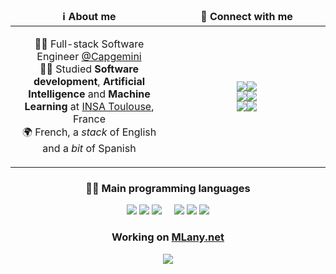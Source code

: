 <table width="100%">
	<thead align="center">
		<tr>
			<td width="50%">
				<b>ℹ️ About me</b>
			</td>
			<td width="50%">
				<b>💬 Connect with me</b>
			</td>
		</tr>
	</thead>
	<tbody align="center">
		<tr>
			<td>
				<p>
					👨‍💻 Full-stack Software Engineer <a href="https://www.capgemini.com/" target="_blank">@Capgemini</a>
					<br/>
					👨‍🎓 Studied <b>Software development</b>, <b>Artificial Intelligence</b> and <b>Machine Learning</b> at <a href="http://www.insa-toulouse.fr/" target="_blank">INSA Toulouse</a>, France
					<br/>
					🌍 French, a <i>stack</i> of English and a <i>bit</i> of Spanish
				</p>
			</td>
			<td>
				<p>
					<a href="https://www.linkedin.com/in/nathan-smaniotto/" target="_blank">
						<img src="https://img.shields.io/badge/linkedin-%230077B5?&style=for-the-badge&logo=linkedin&logoColor=white"/><img src="https://img.shields.io/badge/%2Fin%2F-nsmaniotto-%230077B5?&style=for-the-badge&logoColor=white"/>
					</a>
					<br>
					<a href="mailto:smaniotto.nathan@gmail.com" target="_blank">
						<img src="https://img.shields.io/badge/email-D14836?&style=for-the-badge&logo=gmail&logoColor=white" /><img src="https://img.shields.io/badge/smaniotto.nathan-@gmail.com-D14836?&style=for-the-badge&logoColor=white"/>
					</a>
					<br/>
					<a href="https://www.instagram.com/sma_nathan/" target="_blank">
						<img src="https://img.shields.io/badge/instagram-%23E4405F.svg?&style=for-the-badge&logo=instagram&logoColor=white" /><img src="https://img.shields.io/badge/@-sma__nathan-%23E4405F?&style=for-the-badge&logoColor=white"/>
					</a>
				</p>
			</td>
		</tr>
	</tbody>
</table>


<div width="100%" align="center">
	<h3>👨‍💻 Main programming languages</h3>
	<img src="https://img.shields.io/badge/java-%23ED8B00.svg?&style=for-the-badge&logo=java&logoColor=white" />
	<img src="https://img.shields.io/badge/angular-%23DD0031.svg?&style=for-the-badge&logo=angular&logoColor=white" />
	<img src="https://img.shields.io/badge/python-%233776AB.svg?&style=for-the-badge&logo=python&logoColor=%23ffde57" />
	&nbsp &nbsp
	<img src="https://img.shields.io/badge/c%20-%2300599C.svg?&style=for-the-badge&logo=c&logoColor=white" />
	<img src="https://img.shields.io/badge/c++%20-%2300599C.svg?&style=for-the-badge&logo=c%2B%2B&logoColor=white" />
	<img src="https://img.shields.io/badge/javascript%20-%23F7DF1E.svg?&style=for-the-badge&logo=javascript&logoColor=black" />
</div>


<div width="100%" align="center">
	<h3>Working on <a href="https://www.mlany.net" target="_blank"><b>MLany.net</b></a></h3>
	<a href="https://www.mlany.net" target="_blank">
		<img src="https://www.mlany.net/assets/banner.png" />
	</a>
</div>
